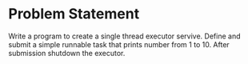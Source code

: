 # Problem Statement 

Write a program to create a single thread executor servive. Define and submit a simple runnable task that prints number from 1 to 10. After submission shutdown the executor.

